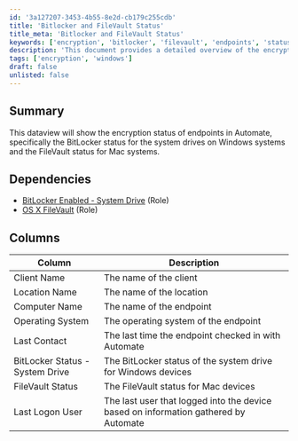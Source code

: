 ```yaml
---
id: '3a127207-3453-4b55-8e2d-cb179c255cdb'
title: 'Bitlocker and FileVault Status'
title_meta: 'Bitlocker and FileVault Status'
keywords: ['encryption', 'bitlocker', 'filevault', 'endpoints', 'status', 'automate']
description: 'This document provides a detailed overview of the encryption status of endpoints in ConnectWise Automate, focusing on BitLocker for Windows systems and FileVault for Mac systems. It includes dependencies, columns, and descriptions relevant to monitoring encryption status.'
tags: ['encryption', 'windows']
draft: false
unlisted: false
---
```


## Summary

This dataview will show the encryption status of endpoints in Automate, specifically the BitLocker status for the system drives on Windows systems and the FileVault status for Mac systems.

## Dependencies

- [BitLocker Enabled - System Drive](<../roles/Bitlocker Enabled - System Drive.md>) (Role)
- [OS X FileVault](<../roles/OS X FileVault.md>) (Role)

## Columns

| Column                           | Description                                                                                     |
|----------------------------------|-------------------------------------------------------------------------------------------------|
| Client Name                      | The name of the client                                                                          |
| Location Name                    | The name of the location                                                                        |
| Computer Name                    | The name of the endpoint                                                                        |
| Operating System                 | The operating system of the endpoint                                                            |
| Last Contact                     | The last time the endpoint checked in with Automate                                             |
| BitLocker Status - System Drive  | The BitLocker status of the system drive for Windows devices                                    |
| FileVault Status                 | The FileVault status for Mac devices                                                             |
| Last Logon User                  | The last user that logged into the device based on information gathered by Automate             |



